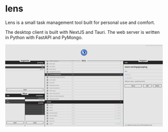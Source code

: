 # lens

Lens is a small task management tool built for personal use and comfort.

The desktop client is built with NextJS and Tauri. The web server is written in Python with FastAPI and PyMongo.

![screenshot](screenshot.png)
